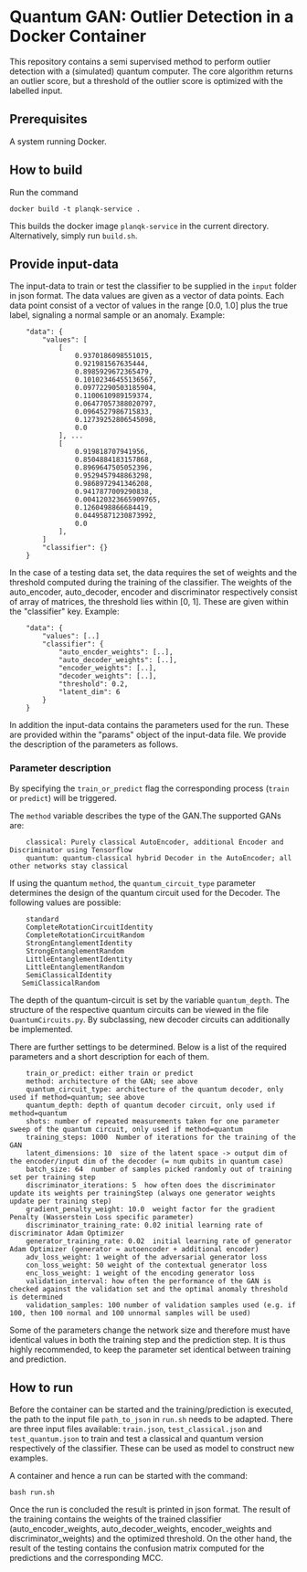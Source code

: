 # Quantum GAN: Outlier Detection in a Docker Container
This repository contains a semi supervised method to perform outlier detection with a (simulated) quantum computer.
The core algorithm returns an outlier score, but a threshold of the outlier score is optimized with the labelled input.

## Prerequisites
A system running Docker.
## How to build
Run the command
```
docker build -t planqk-service .
```
This builds the docker image `planqk-service` in the current directory. Alternatively, simply run `build.sh`.

## Provide input-data
The input-data to train or test the classifier to be supplied in the `input` folder in json format. 
The data values are given as a vector of data points. Each data point consist of a vector of values 
in the range [0.0, 1.0] plus the true label, signaling a normal sample or an anomaly. Example:
```
    "data": {
        "values": [
            [
                0.9370186098551015,
                0.921981567635444,
                0.8985929672365479,
                0.10102346455136567,
                0.09772290503185904,
                0.1100610989159374,
                0.06477057388020797,
                0.0964527986715833,
                0.12739252806545098,
                0.0
            ], ...
            [
                0.919818707941956,
                0.8504884183157868,
                0.8969647505052396,
                0.9529457948863298,
                0.9868972941346208,
                0.9417877009290838,
                0.004120323665909765,
                0.1260498866684419,
                0.04495871230873992,
                0.0
            ],
        ] 
        "classifier": {}
    }
```

In the case of a testing data set, the data requires the set of weights and the threshold computed during the training of the classifier. The weights of the auto_encoder, auto_decoder, encoder and discriminator respectively consist of array of matrices, the threshold lies within [0, 1]. These are given within the "classifier" key. 
Example:
```
    "data": {
        "values": [..]
        "classifier": {
            "auto_encder_weights": [..],
            "auto_decoder_weights": [..],
            "encoder_weights": [..],
            "decoder_weights": [..],
            "threshold": 0.2,
            "latent_dim": 6
        }
    }
```
In addition the input-data contains the parameters used for the run. These are provided within the "params" object of the input-data file.
We provide the description of the parameters as follows.
### Parameter description
By specifying the `train_or_predict` flag the corresponding process (`train` or `predict`) will be triggered.

The `method` variable describes the type of the GAN.The supported GANs are:
```
    classical: Purely classical AutoEncoder, additional Encoder and Discriminator using Tensorflow
    quantum: quantum-classical hybrid Decoder in the AutoEncoder; all other networks stay classical
```

If using the quantum `method`, the `quantum_circuit_type` parameter determines the design of the quantum circuit used for the Decoder.
The following values are possible:

```
    standard
    CompleteRotationCircuitIdentity
    CompleteRotationCircuitRandom
    StrongEntanglementIdentity
    StrongEntanglementRandom
    LittleEntanglementIdentity
    LittleEntanglementRandom
    SemiClassicalIdentity
   SemiClassicalRandom
```


The depth of the quantum-circuit is set by the variable `quantum_depth`. The structure of the respective quantum circuits can be viewed in the file `QuantumCircuits.py`. By subclassing, new decoder circuits can additionally be implemented.

There are further settings to be determined. Below is a list of the required parameters and a short description for each of them.
```
    train_or_predict: either train or predict
    method: architecture of the GAN; see above
    quantum_circuit_type: architecture of the quantum decoder, only used if method=quantum; see above
    quantum_depth: depth of quantum decoder circuit, only used if method=quantum
    shots: number of repeated measurements taken for one parameter sweep of the quantum circuit, only used if method=quantum 
    training_steps: 1000  Number of iterations for the training of the GAN
    latent_dimensions: 10  size of the latent space -> output dim of the encoder/input dim of the decoder (= num qubits in quantum case)
    batch_size: 64  number of samples picked randomly out of training set per training step
    discriminator_iterations: 5  how often does the discriminator update its weights per trainingStep (always one generator weights update per training step)
    gradient_penalty_weight: 10.0  weight factor for the gradient Penalty (Wasserstein Loss specific parameter)
    discriminator_training_rate: 0.02 initial learning rate of discriminator Adam Optimizer
    generator_training_rate: 0.02  initial learning rate of generator Adam Optimizer (generator = autoencoder + additional encoder)
    adv_loss_weight: 1 weight of the adversarial generator loss
    con_loss_weight: 50 weight of the contextual generator loss
    enc_loss_weight: 1 weight of the encoding generator loss
    validation_interval: how often the performance of the GAN is checked against the validation set and the optimal anomaly threshold is determined
    validation_samples: 100 number of validation samples used (e.g. if 100, then 100 normal and 100 unnormal samples will be used)
```
Some of the parameters change the network size and therefore must have identical values in both the training step and the prediction step. It is thus highly recommended, to keep the parameter set identical between training and prediction.

## How to run
Before the container can be started and the training/prediction is executed, the path to the input file `path_to_json` in `run.sh` needs to be adapted. There are three input files available: `train.json`, `test_classical.json` and `test_quantum.json` to train and test a classical and quantum version respectively of the classifier. These can be used as model to construct new examples.

A container and hence a run can be started with the command:
```
bash run.sh
```
Once the run is concluded the result is printed in json format. The result of the training contains the weights of the trained classifier (auto_encoder_weights, auto_decoder_weights, encoder_weights and discriminator_weights) and the optimized threshold. On the other hand, the result of the testing contains the confusion matrix computed for the predictions and the corresponding MCC.